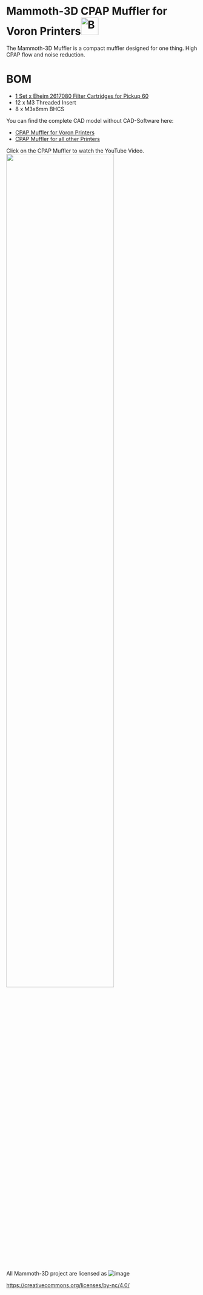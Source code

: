 # Mammoth-3D CPAP Muffler for Voron Printers<a href='https://ko-fi.com/mammoth3d' target='_blank'><img height='46' style='border:0px;height:46px;' src='https://az743702.vo.msecnd.net/cdn/kofi3.png?v=0' border='0' alt='Buy Me a Coffee at ko-fi.com' /></a> 


The Mammoth-3D Muffler is a compact muffler designed for one thing. High CPAP flow and noise reduction.


# BOM
- [1 Set x Eheim 2617080 Filter Cartridges for Pickup 60](https://www.amazon.de/-/en/Eheim-2617080-Filter-Cartridges-Pickup/dp/B0014FKK9G/ref=sr_1_1?crid=38OGHFL399AUQ&keywords=Eheim+pickup+60+filter+cartridges&qid=1692279299&sprefix=eheim+pickup+60+filter+cartridges%2Caps%2C68&sr=8-1)
- 12 x M3 Threaded Insert
- 8 x M3x6mm BHCS

You can find the complete CAD model without CAD-Software here: 
- [CPAP Muffler for Voron Printers](https://github.com/Mammoth-3D/Mammoth-FDM-MODs/tree/main/Mammoth%20CPAP%20Muffler/Voron%203D%20Printers/CAD)  
- [CPAP Muffler for all other Printers](https://github.com/Mammoth-3D/Mammoth-FDM-MODs/tree/main/Mammoth%20CPAP%20Muffler/Customisable%20CPAP%20Muffler/CAD)

Click on the CPAP Muffler to watch the YouTube Video.
[<img src="https://github.com/Mammoth-3D/Mammoth-FDM-MODs/blob/main/Mammoth%20CPAP%20Muffler/images/Mammoth_CPAP_Muffler.png" width="75%">](https://youtu.be/0h4zGvPl5GQ "Mammoth-3D Voron 2.4 R2 CPAP Muffler")


All Mammoth-3D project are licensed as
![image](https://user-images.githubusercontent.com/37383368/139769027-7267da5b-7f58-499d-96bc-e41d164a3aac.png)

https://creativecommons.org/licenses/by-nc/4.0/
